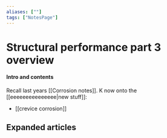 ```yaml
---
aliases: [""]
tags: ["NotesPage"]
---
```


# Structural performance part 3 overview

#### Intro and contents
Recall last years [[Corrosion notes]]. K now onto the [[eeeeeeeeeeeeeee|new stuff]]:
- [[crevice corrosion]]


## Expanded articles
